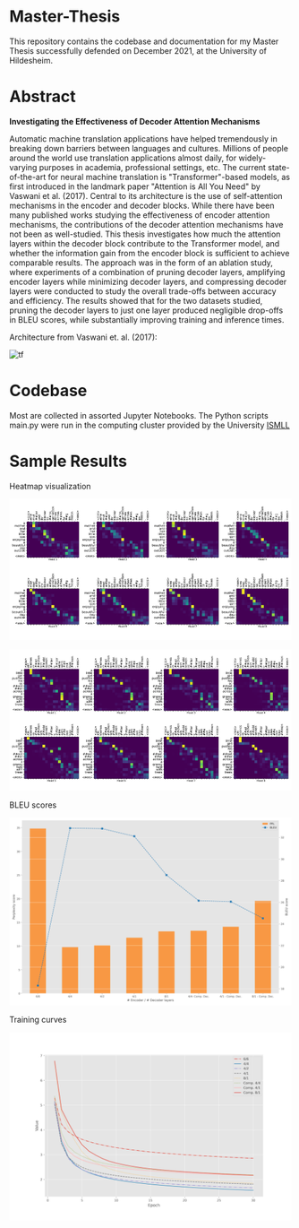 # Master-Thesis

This repository contains the codebase and documentation for my Master Thesis successfully defended on December 2021, at the University of Hildesheim.

# Abstract

**Investigating the Effectiveness of Decoder Attention Mechanisms**

Automatic machine translation applications have helped tremendously in breaking down barriers between languages and cultures. Millions of people around the world use translation applications almost daily, for widely-varying purposes in academia, professional settings, etc. The current state-of-the-art for neural machine translation is "Transformer"-based models, as first introduced in the landmark paper "Attention is All You Need" by Vaswani et al.
(2017). Central to its architecture is the use of self-attention mechanisms in the encoder and decoder blocks. While there have been many published works studying the effectiveness of encoder attention mechanisms, the contributions of the decoder attention mechanisms have not been as well-studied. This thesis investigates how much the attention layers within the decoder block contribute to the Transformer model, and whether the information gain from the encoder block is sufficient to achieve comparable results. The approach was in the form of an ablation study, where experiments of a combination of pruning decoder layers, amplifying encoder layers while minimizing decoder layers, and compressing decoder layers were conducted to study the overall trade-offs between accuracy and efficiency. The results showed that for the two datasets studied, pruning the decoder layers to just one layer produced negligible drop-offs in BLEU scores, while substantially improving training and inference times.


Architecture from Vaswani et. al. (2017):

![tf](images/Transformer_model-3.png)

# Codebase

Most are collected in assorted Jupyter Notebooks. The Python scripts main.py were run in the computing cluster provided by the University [ISMLL](https://www.ismll.uni-hildesheim.de/cluster/cluster_information_en.html)

# Sample Results

Heatmap visualization

![1](images/Multi30k_Heaptmap_A_3-3.png)

![2](images/Multi30k_Heaptmap_B_3-3.png)

BLEU scores

![3](images/iwslt_bleupplcombo.png)

Training curves

![4](images/iwslt_trainloss.png)
